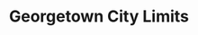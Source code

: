 ---
title: Georgetown City Limits
url: /georgetown-city-limits/
latitude: 30.584
longitude: -97.67
---